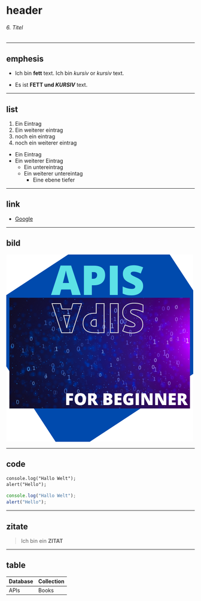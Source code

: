 # header

###### 6. Titel

---

## emphesis

- Ich bin **fett** text. Ich bin _kursiv_ or _kursiv_ text.

- Es ist **FETT und _KURSIV_** text.

---

## list

1. Ein Eintrag
2. Ein weiterer eintrag
3. noch ein eintrag
4. noch ein weiterer eintrag

- Ein Eintrag
- Ein weiterer Eintrag
  - Ein untereintrag
  - Ein weiterer untereintag
    - Eine ebene tiefer

---

## link

- [Google](https://www.google.de "Google")

---

## bild

![APIs for beginner](APIS.png "APIs for beginner")

---

## code

```
console.log("Hallo Welt");
alert("Hello");
```

```js
console.log("Hallo Welt");
alert("Hello");
```

---

## zitate

> Ich bin ein **ZITAT**

---

## table

| Database | Collection |
| -------- | ---------- |
| APIs     | Books      |
